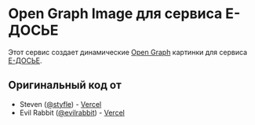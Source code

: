 # Open Graph Image для сервиса Е-ДОСЬЕ

Этот сервис создает динамические [Open Graph](http://ogp.me) картинки для сервиса [Е-ДОСЬЕ](https://e-ecolog.ru).

## Оригинальный код от

- Steven ([@styfle](https://twitter.com/styfle)) - [Vercel](https://vercel.com)
- Evil Rabbit ([@evilrabbit](https://twitter.com/evilrabbit_)) - [Vercel](https://vercel.com)
